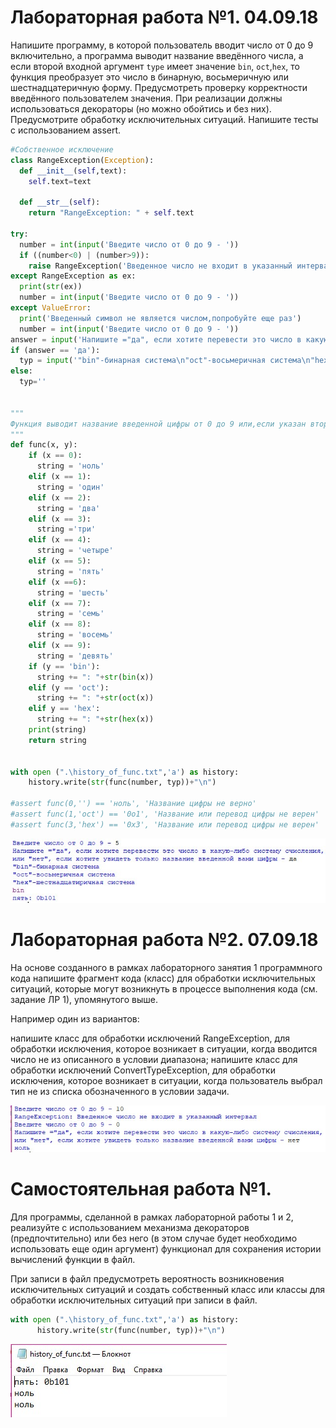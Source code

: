 # Лабораторная работа №1. 04.09.18

Напишите программу, в которой пользователь вводит число от 0 до 9 включительно, а программа выводит название введённого числа, а если второй входной аргумент ```type``` имеет значение ```bin```, ```oct```,```hex```, то функция преобразует это число в бинарную, восьмеричную или шестнадцатеричную форму. Предусмотреть проверку корректности введённого пользователем значения.
При реализации должны использоваться декораторы (но можно обойтись и без них). 
Предусмотрите обработку исключительных ситуаций. 
Напишите тесты с использованием assert.

```python
#Собственное исключение
class RangeException(Exception):
  def __init__(self,text):
    self.text=text

  def __str__(self):
    return "RangeException: " + self.text

try:
  number = int(input('Введите число от 0 до 9 - '))
  if ((number<0) | (number>9)):
    raise RangeException('Введенное число не входит в указанный интервал')
except RangeException as ex:
  print(str(ex))
  number = int(input('Введите число от 0 до 9 - '))
except ValueError:
  print('Введенный символ не является числом,попробуйте еще раз')
  number = int(input('Введите число от 0 до 9 - '))
answer = input('Напишите ="да", если хотите перевести это число в какую-либо систему счисления, или "нет", если хотите увидеть только название введенной вами цифры - ')
if (answer == 'да'):
  typ = input('"bin"-бинарная система\n"oct"-восьмеричная система\n"hex"-шестнадцатиричная система\n')
else:
  typ=''


"""
Функция выводит название введенной цифры от 0 до 9 или,если указан второй аргумент, преобразует ее в бинарную, восьмеричную или шестнадцатиричную систему счисления и выводит значение
"""
def func(x, y):
    if (x == 0):
      string = 'ноль'
    elif (x == 1):
      string = 'один'
    elif (x == 2):
      string = 'два'
    elif (x == 3):
      string ='три'
    elif (x == 4):
      string = 'четыре'
    elif (x == 5):
      string = 'пять'
    elif (x ==6):
      string = 'шесть'
    elif (x == 7):
      string = 'семь'
    elif (x == 8):
      string = 'восемь'
    elif (x == 9):
      string = 'девять'
    if (y == 'bin'):
      string += ": "+str(bin(x))
    elif (y == 'oct'):
      string += ": "+str(oct(x))
    elif y == 'hex':
      string += ": "+str(hex(x))
    print(string)
    return string


with open (".\history_of_func.txt",'a') as history:
    history.write(str(func(number, typ))+"\n")

#assert func(0,'') == 'ноль', 'Название цифры не верно'
#assert func(1,'oct') == '0o1', 'Название или перевод цифры не верен'
#assert func(3,'hex') == '0x3', 'Название или перевод цифры не верен'
```

![скриншот 1](https://github.com/herzenuni/sem5-firsttask-04092018-arinasaf11-2/blob/master/Screenshot_1.jpg?raw=true)

# Лабораторная работа №2. 07.09.18

На основе созданного в рамках лабораторного занятия 1 программного кода напишите фрагмент кода (класс) для обработки исключительных ситуаций, которые могут возникнуть в процессе выполнения кода (см. задание ЛР 1), упомянутого выше.

Например один из вариантов:

напишите класс для обработки исключений RangeException, для обработки исключения, которое возникает в ситуации, когда вводится число не из описанного в условии диапазона;
напишите класс для обработки исключений ConvertTypeException, для обработки исключения, которое возникает в ситуации, когда пользователь выбрал тип не из списка обозначенного в условии задачи.

![скриншот 2](https://github.com/herzenuni/sem5-firsttask-04092018-arinasaf11-2/blob/master/Screenshot_2.jpg?raw=true)

# Самостоятельная работа №1.

Для программы, сделанной в рамках лабораторной работы 1 и 2, реализуйте с использованием механизма декораторов (предпочтительно) или без него (в этом случае будет необходимо использовать еще один аргумент) функционал для сохранения истории вычислений функции в файл. 

При записи в файл предусмотреть вероятность возникновения исключительных ситуаций и создать собственный класс или классы для обработки исключительных ситуаций при записи в файл. 

```python
with open (".\history_of_func.txt",'a') as history:
      history.write(str(func(number, typ))+"\n")
```
![Запись в файл](https://github.com/herzenuni/sem5-firsttask-04092018-arinasaf11-2/blob/master/history_of_func.jpg?raw=true)
